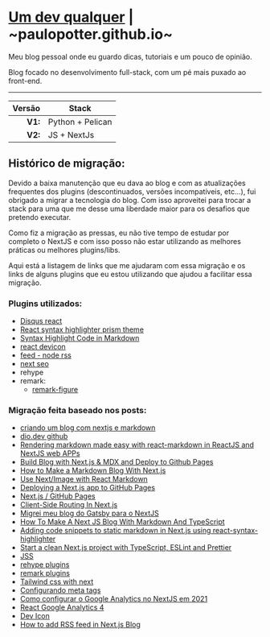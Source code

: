 # [Um dev qualquer](https://umdevqualquer.com.br) | ~paulopotter.github.io~

Meu blog pessoal onde eu guardo dicas, tutoriais e um pouco de opinião.

Blog focado no desenvolvimento full-stack, com um pé mais puxado ao front-end.

---
|  Versão | Stack            |
| ------: | ---------------- |
| **V1:** | Python + Pelican |
| **V2:** | JS + NextJs      |

## Histórico de migração:
Devido a baixa manutenção que eu dava ao blog e com as atualizações frequentes dos plugins (descontinuados, versões incompatíveis, etc...), fui obrigado a migrar a tecnologia do blog.
Com isso aproveitei para trocar a stack para uma que me desse uma liberdade maior para os desafios que pretendo executar.

Como fiz a migração as pressas, eu não tive tempo de estudar por completo o NextJS e com isso posso não estar utilizando as melhores práticas ou melhores plugins/libs.

Aqui está a listagem de links que me ajudaram com essa migração e os links de alguns plugins que eu estou utilizando que ajudou a facilitar essa migração.

### Plugins utilizados:

- [Disqus react](https://github.com/disqus/disqus-react)
- [React syntax highlighter prism theme](https://react-syntax-highlighter.github.io/react-syntax-highlighter/demo/prism.html)
- [Syntax Highlight Code in Markdown](https://amirardalan.com/blog/syntax-highlight-code-in-markdown)
- [react devicon](https://github.com/devicons/react-devicons)
- [feed - node rss](https://github.com/jpmonette/feed)
- [next seo](https://github.com/garmeeh/next-seo)
- rehype
- remark:
  - [remark-figure](https://github.com/josestg/rehype-figure)

### Migração feita baseado nos posts:
- [criando um blog com nextjs e markdown](https://dio.dev/criando-um-blog-com-nextjs-e-markdown)
- [dio.dev github](https://github.com/imaginamundo/dio.dev)
- [Rendering markdown made easy with react-markdown in ReactJS and NextJS web APPs](https://dev.to/shareef/rendering-markdown-made-easy-with-react-markdown-in-reactjs-and-nextjs-web-apps-259d)
- [Build Blog with Next.js & MDX and Deploy to Github Pages](https://santhalakshminarayana.github.io/blog/build-blog-with-nextjs-mdx-and-deploy-to-github-pages)
- [How to Make a Markdown Blog With Next.js](https://jfelix.info/blog/how-to-make-a-static-blog-with-next-js)
- [Use Next/Image with React Markdown](https://amirardalan.com/blog/use-next-image-with-react-markdown)
- [Deploying a Next.js app to GitHub Pages](https://wallis.dev/blog/deploying-a-next-js-app-to-github-pages)
- [Next.js / GitHub Pages](https://medium.com/@anotherplanet/git-tips-next-js-github-pages-2dbc9a819cb8)
- [Client-Side Routing In Next.js](https://www.smashingmagazine.com/2021/06/client-side-routing-next-js/)
- [Migrei meu blog do Gatsby para o NextJS](https://willianjusten.com.br/migrei-meu-blog-do-gatsby-para-o-nextjs)
- [How To Make A Next JS Blog With Markdown And TypeScript](https://medium.com/geekculture/how-to-make-a-next-js-blog-with-markdown-and-typescript-1624a54f1b9e)
- [Adding code snippets to static markdown in Next.js using react-syntax-highlighter](https://thetombomb.com/posts/adding-code-snippets-to-static-markdown-in-Next%20js)
- [Start a clean Next.js project with TypeScript, ESLint and Prettier](https://paulintrognon.fr/blog/typescript-prettier-eslint-next-js)
- [JSS](https://cssinjs.org/jss-plugin-default-unit/?v=v10.9.1-alpha.2)
- [rehype plugins](https://github.com/rehypejs/rehype/blob/main/doc/plugins.md#list-of-plugins)
- [remark plugins](https://github.com/remarkjs/remark/blob/main/doc/plugins.md#list-of-plugins)
- [Tailwind css with next](https://tailwindcss.com/docs/guides/nextjs)
- [Configurando meta tags](https://stackoverflow.com/a/43154489/3498055)
- [Como configurar o Google Analytics no NextJS em 2021](https://willianjusten.com.br/como-configurar-o-google-analytics-no-nextjs-em-2021)
- [React Google Analytics 4](https://github.com/PriceRunner/react-ga4)
- [Dev Icon](https://github.com/devicons/devicon/)
- [How to add RSS feed in Next.js Blog](https://dev.to/j471n/how-to-add-rss-feed-in-nextjs-blog-34j1)
